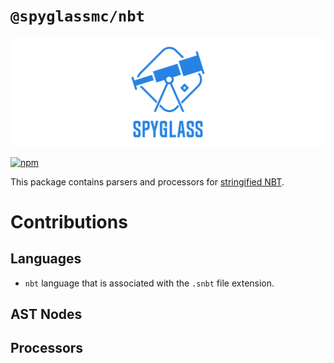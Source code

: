 # `@spyglassmc/nbt`

![banner](https://raw.githubusercontent.com/SPYGlassMC/logo/main/banner.png)

[![npm](https://img.shields.io/npm/v/@spyglassmc/nbt.svg?logo=npm&style=flat-square)](https://npmjs.com/package/@spyglassmc/nbt)

This package contains parsers and processors for [stringified NBT][nbt-format].

# Contributions

## Languages

- `nbt` language that is associated with the `.snbt` file extension.

## AST Nodes

## Processors

[nbt-format]: https://minecraft.gamepedia.com/NBT_format
